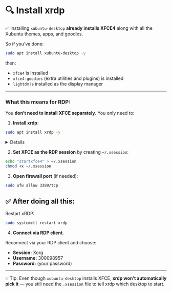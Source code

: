 # 🔍 **Install xrdp**

✅ Installing `xubuntu-desktop` **already installs XFCE4** along with all the Xubuntu themes, apps, and goodies.

So if you’ve done:

```bash
sudo apt install xubuntu-desktop -y
```

then:

* `xfce4` is installed
* `xfce4-goodies` (extra utilities and plugins) is installed
* `lightdm` is installed as the display manager

---

### What this means for RDP:

You **don’t need to install XFCE separately**. You only need to:

1. **Install xrdp**:

```bash
sudo apt install xrdp -y
```
<details>

```lua
Reading package lists... Done
Building dependency tree... Done
Reading state information... Done
The following additional packages will be installed:
  libpipewire-0.3-modules-xrdp pipewire-module-xrdp xorgxrdp
Suggested packages:
  guacamole
The following NEW packages will be installed:
  libpipewire-0.3-modules-xrdp pipewire-module-xrdp xorgxrdp xrdp
0 upgraded, 4 newly installed, 0 to remove and 0 not upgraded.
Need to get 626 kB of archives.
After this operation, 3,570 kB of additional disk space will be used.
Get:1 http://ca.archive.ubuntu.com/ubuntu noble/universe amd64 xrdp amd64 0.9.24-4 [536 kB]
Get:2 http://ca.archive.ubuntu.com/ubuntu noble/universe amd64 libpipewire-0.3-modules-xrdp amd64 0.2-2 [20.6 kB]
Get:3 http://ca.archive.ubuntu.com/ubuntu noble/universe amd64 pipewire-module-xrdp all 0.2-2 [3,800 B]
Get:4 http://ca.archive.ubuntu.com/ubuntu noble/universe amd64 xorgxrdp amd64 1:0.9.19-1 [65.3 kB]
Fetched 626 kB in 0s (1,544 kB/s)   
Selecting previously unselected package xrdp.
(Reading database ... 227614 files and directories currently installed.)
Preparing to unpack .../xrdp_0.9.24-4_amd64.deb ...
Unpacking xrdp (0.9.24-4) ...
Selecting previously unselected package libpipewire-0.3-modules-xrdp:amd64.
Preparing to unpack .../libpipewire-0.3-modules-xrdp_0.2-2_amd64.deb ...
Unpacking libpipewire-0.3-modules-xrdp:amd64 (0.2-2) ...
Selecting previously unselected package pipewire-module-xrdp.
Preparing to unpack .../pipewire-module-xrdp_0.2-2_all.deb ...
Unpacking pipewire-module-xrdp (0.2-2) ...
Selecting previously unselected package xorgxrdp.
Preparing to unpack .../xorgxrdp_1%3a0.9.19-1_amd64.deb ...
Unpacking xorgxrdp (1:0.9.19-1) ...
Setting up xrdp (0.9.24-4) ...

Generating 2048 bit rsa key...

ssl_gen_key_xrdp1 ok

saving to /etc/xrdp/rsakeys.ini

Created symlink /etc/systemd/system/multi-user.target.wants/xrdp-sesman.service → /usr/lib/systemd/system/xrdp-sesman.service.
Created symlink /etc/systemd/system/multi-user.target.wants/xrdp.service → /usr/lib/systemd/system/xrdp.service.
Setting up libpipewire-0.3-modules-xrdp:amd64 (0.2-2) ...
Setting up xorgxrdp (1:0.9.19-1) ...
Setting up pipewire-module-xrdp (0.2-2) ...
Processing triggers for man-db (2.12.0-4build2) ...
Processing triggers for libc-bin (2.39-0ubuntu8.6) ...
Scanning processes...                                                                                                                     
Scanning processor microcode...                                                                                                           
Scanning linux images...                                                                                                                  

Running kernel seems to be up-to-date.

The processor microcode seems to be up-to-date.

No services need to be restarted.

No containers need to be restarted.

No user sessions are running outdated binaries.

No VM guests are running outdated hypervisor (qemu) binaries on this host.
```
  
</details>

2. **Set XFCE as the RDP session** by creating `~/.xsession`:

```bash
echo "startxfce4" > ~/.xsession
chmod +x ~/.xsession
```

3. **Open firewall port** (if needed):

```bash
sudo ufw allow 3389/tcp
```

## ✅ After doing all this:

Restart xRDP:

```bash
sudo systemctl restart xrdp
```
4. **Connect via RDP client**.

Reconnect via your RDP client and choose:

* **Session:** Xorg
* **Username:** 300098957
* **Password:** (your password)

---

💡 Tip: Even though `xubuntu-desktop` installs XFCE, **xrdp won’t automatically pick it** — you still need the `.xsession` file to tell xrdp which desktop to start.
